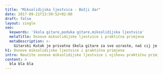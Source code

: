 ```yaml
---
title: "Miksolidijska ljestvica - Božji dar"
date: 2017-09-21T13:59:52+02:00
draft: false
layout: single
seo:
  keywords: 'škola gitare,poduka gitare,miksolidijska ljestvica'
  metaTitle: Osnove miksolidijske ljestvice i praktična primjena
  metaDescription: >-
    Gitarski Kutak je privatna škola gitare za sve uzraste, naš cij je ponuditi najkvalitetniju moguću poduku kroz ugodnu i poticajnu atmosferu. U ovom blogu se fokusiramo na miksolidijsku ljestvicu i prakticnu primjenu
h1: Osnove miksolidijske ljestvice i praktična primjena
intro: Naučite osnove miksolidijske ljestvice i njihovu praktičnu primjenu
content: >
  bla bla bla
---
```

